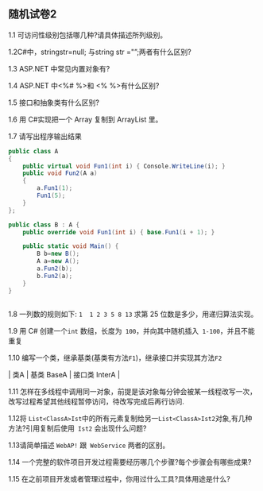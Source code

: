 
## 随机试卷2

 1.1 可访问性级别包括哪几种?请具体描述所列级别。

1.2C#中，stringstr=null; 与string str ="”;两者有什么区别?

1.3 ASP.NET 中常见内置对象有?

1.4 ASP.NET 中<%# %>和 <% %>有什么区别?

1.5 接口和抽象类有什么区别?

1.6 用 C#实现把一个 Array 复制到 ArrayList 里。

1.7 请写出程序输出结果
```csharp
public class A
{
    public virtual void Fun1(int i) { Console.WriteLine(i); }
    public void Fun2(A a)
    { 
        a.Fun1(1);
        Fun1(5);
    }
};

public class B : A {
    public override void Fun1(int i) { base.Fun1(i + 1); }

    public static void Main() { 
        B b=new B();
        A a=new A();
        a.Fun2(b);
        b.Fun2(a);
    }
}
 
``` 

1.8 一列数的规则如下: `1  1 2 3 5 8 13` 求第 25 位数是多少，用递归算法实现。

1.9 用 C# 创建一个`int` 数组，长度为` 100`，并向其中随机插入` 1-100`，并且不能重复

1.10 编写一个类，继承基类(基类有方法`F1`)，继承接口并实现其方法`F2`
 
 
| 类A | 基类 BaseA | 接口类 InterA |


1.11 怎样在多线程中调用同一对象，前提是该对象每分钟会被某一线程改写一次，改写过程希望其他线程暂停访问，待改写完成后再行访问.


1.12将 `List<ClassA>Ist`中的所有元素复制给另一`List<ClassA>Ist2`对象,有几种方法?引用复制后使用` Ist2` 会出现什么问题?

1.13请简单描述 `WebAP!` 跟` WebService` 两者的区别。

1.14 一个完整的软件项目开发过程需要经历哪几个步骤?每个步骤会有哪些成果?

1.15 在之前项目开发或者管理过程中，你用过什么工具?具体用途是什么?
